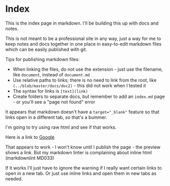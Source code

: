 # Index

This is the index page in markdown. I'll be building this up with docs and notes.

This is not meant to be a professional site in any way, just a way for me to keep notes and docs together in one place in easy-to-edit markdown files which can be easily published with git.

Tips for publishing markdown files:

- When linking the files, do not use the extension - just use the filename, like `document`, instead of `document.md`
- Use relative paths to links; there is no need to link from the root, like `(../blob/master/docs/doc2)` - this did not work when I tested it
- The syntax for links is `[text](link)`
- Create folders to separate docs, but remember to add an `index.md` page - or you'll see a "page not found" error

It appears that markdown doesn't have a `target="_blank"` feature so that links open in a different tab, so that's a bummer.

I'm going to try using raw html and see if that works.

Here is a link to <a href="http://www.google.com" target="_blank">Google</a>

That appears to work - I won't know until I publish the page - the preview shows a link. But my markdown linter is complaining about inline html (markdownlint MD033)

If it works I'll just have to ignore the warning if I really want certain links to open in a new tab. Or just use inline links and open them in new tabs as needed.
